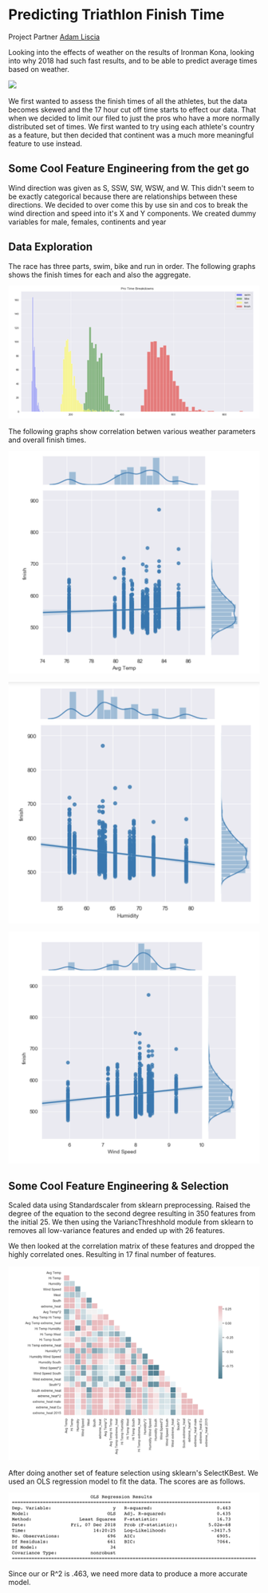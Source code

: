 # Predicting Triathlon Finish Time 

Project Partner [Adam Liscia ](https://github.com/AdamLiscia)

Looking into the effects of weather on the results of Ironman Kona, looking into why 2018 had such fast results, and to be able to predict average times based on weather.

![](/media/winner.png)

We first wanted to assess the finish times of all the athletes, but the data becomes skewed and the 17 hour cut off time starts to effect our data. That when we decided to limit our filed to just the pros who have a more normally distributed set of times.
We first wanted to try using each athlete's country as a feature, but then decided that continent was a much more meaningful feature to use instead.



## Some Cool Feature Engineering from the get go 


Wind direction was given as S, SSW, SW, WSW, and W. This didn't seem to be exactly categorical because there are relationships between these directions. We decided to over come this by use sin and cos to break the wind direction and speed into it's X and Y components. We created dummy variables for male, females, continents and year




## Data Exploration

The race has three parts, swim, bike and run in order. The following graphs shows the finish times for each and also the aggregate. 

![](/media/protimes.png)

The following graphs show correlation betwen various weather parameters and overall finish times. 


![correlation with average temparature](/media/avgtemp.png)

![correlation with average temparature](/media/humidity.png)

![correlation with average temparature](/media/windspeed.png)



## Some  Cool Feature Engineering & Selection


Scaled data using Standardscaler from sklearn preprocessing. 
Raised the degree of the equation to the second degree resulting in 350 features from the initial 25. We then using the VariancThreshhold module from sklearn to removes all low-variance features and ended up with 26 features. 

We then looked  at the correlation matrix of these features and dropped the highly correlated ones. Resulting in 17 final number of features. 



![correlation with average temparature](/media/autocorrelation.png)

After doing another set of feature selection using sklearn's SelectKBest. We used an OLS regression model to fit the data. The scores are as follows. 

![correlation with average temparature](/media/OLSregression.png)



Since our or R^2 is .463, we need more data to produce a more accurate model.






